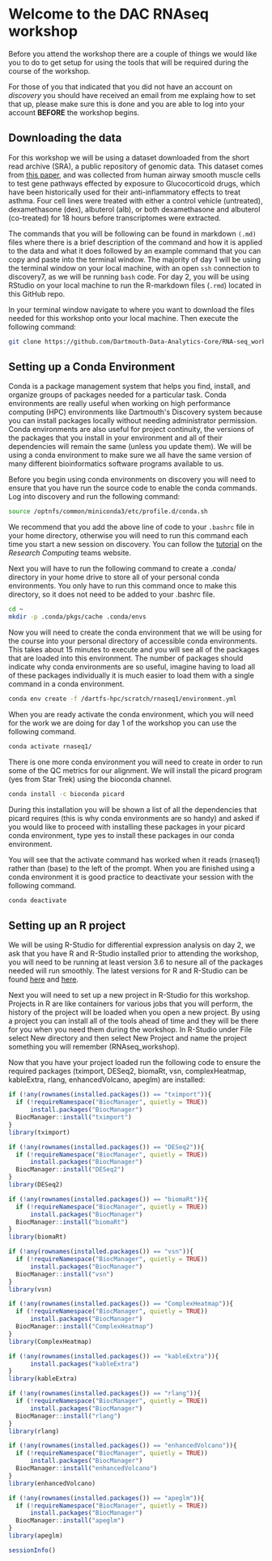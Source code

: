 # Welcome to the DAC RNAseq workshop #

Before you attend the workshop there are a couple of things we would like you to do to get setup for using the tools that will be required during the course of the workshop.  

For those of you that indicated that you did not have an account on *discovery* you should have received an email from me explaing how to set that up, please make sure this is done and you are able to log into your account **BEFORE** the workshop begins. 

## Downloading the data ##

For this workshop we will be using a dataset downloaded from the short read archive (SRA), a public repository of genomic data. This dataset comes from [this paper](https://journals.plos.org/plosone/article?id=10.1371/journal.pone.0099625), and was collected from human airway smooth muscle cells to test gene pathways effected by exposure to Glucocorticoid drugs, which have been historically used for their anti-inflammatory effects to treat asthma. Four cell lines were treated with either a control vehicle (untreated), dexamethasone (dex), albuterol (alb), or both dexamethasone and albuterol (co-treated) for 18 hours before transcriptomes were extracted.

The commands that you will be following can be found in markdown `(.md)` files where there is a brief description of the command and how it is applied to the data and what it does followed by an example command that you can copy and paste into the terminal window. The majority of day 1 will be using the terminal window on your local machine, with an open `ssh` connection to discovery7, as we will be running `bash` code. For day 2, you will be using RStudio on your local machine to run the R-markdown files (`.rmd`) located in this GitHub repo. 

In your terminal window navigate to where you want to download the files needed for this workshop onto your local machine. Then execute the following command:

```bash
git clone https://github.com/Dartmouth-Data-Analytics-Core/RNA-seq_workshop_July2020/
```

## Setting up a Conda Environment ## 

Conda is a package management system that helps you find, install, and organize groups of packages needed for a particular task. Conda environments are really useful when working on high performance computing (HPC) environments like Dartmouth's Discovery system because you can install packages locally without needing administrator permission. Conda environments are also useful for project continuity, the versions of the packages that you install in your environment and all of their dependencies will remain the same (unless you update them). We will be using a conda environment to make sure we all have the same version of many different bioinformatics software programs available to us. 

Before you begin using conda environments on discovery you will need to ensure that you have run the source code to enable the conda commands. Log into discovery and run the following command:

```bash
source /optnfs/common/miniconda3/etc/profile.d/conda.sh
```

We recommend that you add the above line of code to your `.bashrc` file in your home directory, otherwise you will need to run this command each time you start a new session on discovery. You can follow the [tutorial](https://services.dartmouth.edu/TDClient/1806/Portal/KB/ArticleDet?ID=72888) on the *Research Computing* teams website. 

Next you will have to run the following command to create a .conda/ directory in your home drive to store all of your personal conda environments. You only have to run this command once to make this directory, so it does not need to be added to your .bashrc file.

```bash
cd ~
mkdir -p .conda/pkgs/cache .conda/envs
```

Now you will need to create the conda environment that we will be using for the course into your personal directory of accessible conda environments.  This takes about 15 minutes to execute and you will see all of the packages that are loaded into this environment. The number of packages should indicate why conda environments are so useful, imagine having to load all of these packages individually it is much easier to load them with a single command in a conda environment.

```bash
conda env create -f /dartfs-hpc/scratch/rnaseq1/environment.yml
```

When you are ready activate the conda environment, which you will need for the work we are doing for day 1 of the workshop you can use the following command. 

```bash
conda activate rnaseq1/
```

There is one more conda environment you will need to create in order to run some of the QC metrics for our alignment. We will install the picard program (yes from Star Trek) using the bioconda channel. 

```bash
conda install -c bioconda picard
```
During this installation you will be shown a list of all the dependencies that picard requires (this is why conda environments are so handy) and asked if you would like to proceed with installing these packages in your picard conda environment, type yes to install these packages in our conda environment. 

You will see that the activate command has worked when it reads (rnaseq1) rather than (base) to the left of the prompt. When you are finished using a conda environment it is good practice to deactivate your session with the following command.

```bash
conda deactivate
```


## Setting up an R project ##

We will be using R-Studio for differential expression analysis on day 2, we ask that you have R and R-Studio installed prior to attending the workshop, you will need to be running at least version 3.6 to nesure all of the packages needed will run smoothly. The latest versions for R and R-Studio can be found [here](https://cran.r-project.org) and [here](https://rstudio.com/products/rstudio/download/).

Next you will need to set up a new project in R-Studio for this workshop. Projects in R are like containers for various jobs that you will perform, the history of the project will be loaded when you open a new project. By using a project you can install all of the tools ahead of time and they will be there for you when you need them during the workshop. In R-Studio under File select New directory and then select New Project and name the project something you will remember (RNAseq_workshop).

Now that you have your project loaded run the following code to ensure the required packages (tximport, DESeq2, biomaRt, vsn, complexHeatmap, kableExtra, rlang, enhancedVolcano, apeglm) are installed:

```r
if (!any(rownames(installed.packages()) == "tximport")){
  if (!requireNamespace("BiocManager", quietly = TRUE))
      install.packages("BiocManager")
  BiocManager::install("tximport")
}
library(tximport)

if (!any(rownames(installed.packages()) == "DESeq2")){
  if (!requireNamespace("BiocManager", quietly = TRUE))
      install.packages("BiocManager")
  BiocManager::install("DESeq2")
}
library(DESeq2)

if (!any(rownames(installed.packages()) == "biomaRt")){
  if (!requireNamespace("BiocManager", quietly = TRUE))
      install.packages("BiocManager")
  BiocManager::install("biomaRt")
}
library(biomaRt)

if (!any(rownames(installed.packages()) == "vsn")){
  if (!requireNamespace("BiocManager", quietly = TRUE))
      install.packages("BiocManager")
  BiocManager::install("vsn")
}
library(vsn)

if (!any(rownames(installed.packages()) == "ComplexHeatmap")){
  if (!requireNamespace("BiocManager", quietly = TRUE))
      install.packages("BiocManager")
  BiocManager::install("ComplexHeatmap")
}
library(ComplexHeatmap)

if (!any(rownames(installed.packages()) == "kableExtra")){
      install.packages("kableExtra")
}
library(kableExtra)

if (!any(rownames(installed.packages()) == "rlang")){
  if (!requireNamespace("BiocManager", quietly = TRUE))
      install.packages("BiocManager")
  BiocManager::install("rlang")
}
library(rlang)

if (!any(rownames(installed.packages()) == "enhancedVolcano")){
  if (!requireNamespace("BiocManager", quietly = TRUE))
      install.packages("BiocManager")
  BiocManager::install("enhancedVolcano")
}
library(enhancedVolcano)

if (!any(rownames(installed.packages()) == "apeglm")){
  if (!requireNamespace("BiocManager", quietly = TRUE))
      install.packages("BiocManager")
  BiocManager::install("apeglm")
}
library(apeglm)

sessionInfo()
```
